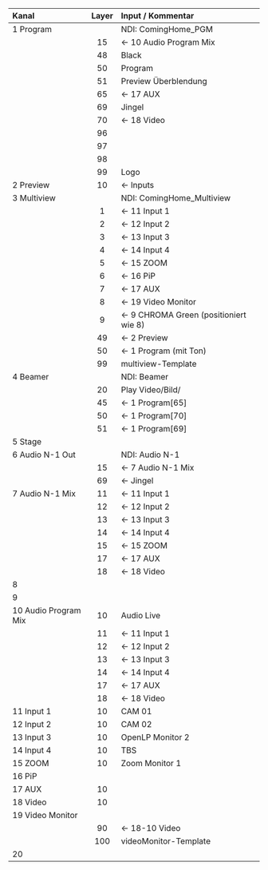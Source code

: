 | Kanal | Layer | Input / Kommentar |
|:---|:---:|:---|
| 1 Program |  | NDI: ComingHome_PGM |
|  | 15 | <- 10 Audio Program Mix |
|  | 48 | Black |
|  | 50 | Program |
|  | 51 | Preview Überblendung |
|  | 65 | <- 17 AUX |
|  | 69 | Jingel |
|  | 70 | <- 18 Video |
|  | 96 |  |
|  | 97 |  |
|  | 98 |  |
|  | 99 | Logo |
| 2 Preview | 10 | <- Inputs |
| 3 Multiview |  | NDI: ComingHome_Multiview |
|  | 1 | <- 11 Input 1 |
|  | 2 | <- 12 Input 2 |
|  | 3 | <- 13 Input 3 |
|  | 4 | <- 14 Input 4 |
|  | 5 | <- 15 ZOOM |
|  | 6 | <- 16 PiP |
|  | 7 | <- 17 AUX |
|  | 8 | <- 19 Video Monitor |
|  | 9 | <- 9 CHROMA Green (positioniert wie 8) |
|  | 49 | <- 2 Preview |
|  | 50 | <- 1 Program (mit Ton) |
|  | 99 | multiview-Template |
| 4 Beamer |  | NDI: Beamer |
|  | 20 | Play Video/Bild/ |
|  | 45 | <- 1 Program[65] |
|  | 50 | <- 1 Program[70] |
|  | 51 | <- 1 Program[69] |
| 5 Stage |  |  |
| 6 Audio N-1 Out|  | NDI: Audio N-1 |
| | 15 | <- 7 Audio N-1 Mix |
| | 69 | <- Jingel |
| 7 Audio N-1 Mix| 11 | <- 11 Input 1 |
|  | 12 | <- 12 Input 2 |
|  | 13 | <- 13 Input 3 |
|  | 14 | <- 14 Input 4 |
|  | 15 | <- 15 ZOOM |
|  | 17 | <- 17 AUX |
|  | 18 | <- 18 Video |
| 8 |  |  |
| 9 |  |  |
| 10 Audio Program Mix | 10 | Audio Live |
|  | 11 | <- 11 Input 1 |
|  | 12 | <- 12 Input 2 |
|  | 13 | <- 13 Input 3 |
|  | 14 | <- 14 Input 4 |
|  | 17 | <- 17 AUX |
|  | 18 | <- 18 Video |
| 11 Input 1 | 10 | CAM 01 |
| 12 Input 2 | 10 | CAM 02 |
| 13 Input 3 | 10 | OpenLP Monitor 2 |
| 14 Input 4 | 10 | TBS |
| 15 ZOOM | 10 | Zoom Monitor 1 |
| 16 PiP |  |  |
| 17 AUX | 10 |  |
| 18 Video | 10 |  |
| 19 Video Monitor |  |  |
|  | 90 | <- 18-10 Video |
|  | 100 | videoMonitor-Template |
| 20 |  |  |  |
